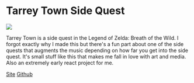 # Tarrey Town Side Quest

<img src="/thumbnails/tarrey.png">

Tarrey Town is a side quest in the Legend of Zelda: Breath of the Wild. I forgot exactly why I made this but there's a fun part about one of the side quests that augments the music depending on how far you get into the side quest. It's small stuff like this that makes me fall in love with art and media. Also an extremely early react project for me.

<p class="links">
<a href="https://tarrey-town.vercel.app/">Site</a>
<a href="https://github.com/zhaovan/tarrey-town">Github</a>
</p>
